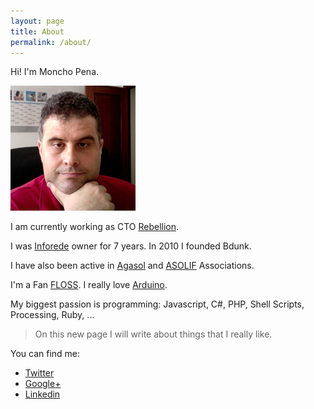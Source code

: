 ```yaml
---
layout: page
title: About
permalink: /about/
---
```


Hi! I'm Moncho Pena.

![moncho photo]

I am currently working as CTO [Rebellion][rebellion].

I was [Inforede][inforede] owner for 7 years. In 2010 I founded Bdunk.

I have also been active in [Agasol][agasol] and [ASOLIF][asolif] Associations.

I'm a Fan [FLOSS][floss]. I really love [Arduino][arduino].

My biggest passion is programming: Javascript, C#, PHP, Shell Scripts, Processing, Ruby, ...

>On this new page I will write about things that I really like.

You can find me:

- [Twitter][twitter]
- [Google+][gplus]
- [Linkedin][linkedin]

[moncho photo]: /attachments/moncho.jpg "Moncho Pena Profile Photo"
[inforede]: http://inforede.es
[chaxpert main]: https://chaxpert.com
[agasol]: http://www.agasol.org/
[asolif]: http://www.asolif.es/
[floss]: http://en.wikipedia.org/wiki/Free_and_open_source_software
[arduino]: http://www.arduino.cc/
[chaxpert]: https://community.chaxpert.net/en_US/u/59/moncho-pena
[twitter]: https://twitter.com/#!/monchopena
[gplus]: https://plus.google.com/118005874602757929752
[linkedin]: http://www.linkedin.com/in/ramonpena
[codigo]: https://codigo.co.uk
[rebellion]: https://rebellionpay.com/

